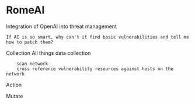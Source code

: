# RomeAI
Integration of OpenAI into threat management

    If AI is so smart, why can't it find basic vulnerabilities and tell me how to patch them?

Collection
    All things data collection

        scan network
        cross reference vulnerability resources against hosts on the network
        
Action

Mutate